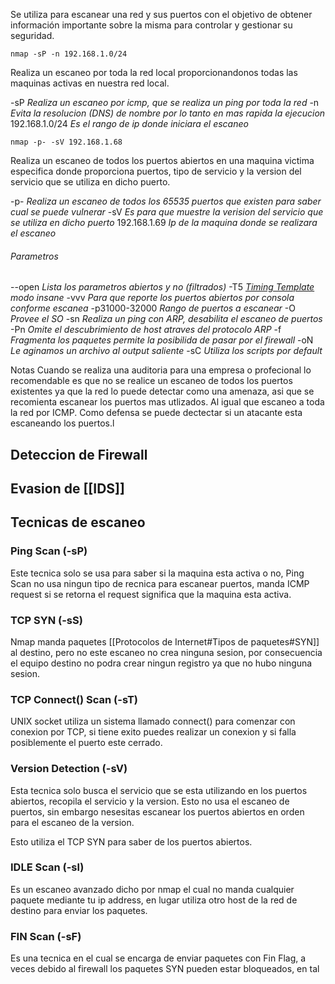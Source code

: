 Se utiliza para escanear una red y sus puertos con el objetivo de obtener información importante sobre la misma para controlar y gestionar su seguridad. 

	nmap -sP -n 192.168.1.0/24
Realiza un escaneo por toda la red local proporcionandonos todas las maquinas activas en nuestra red local.

-sP *Realiza un escaneo por icmp, que se realiza un ping por toda la red*
-n *Evita la resolucion (DNS) de nombre por lo tanto en mas rapida la ejecucion*	
 192.168.1.0/24 *Es el rango de ip donde iniciara el escaneo* 

	nmap -p- -sV 192.168.1.68
Realiza un escaneo de todos los puertos abiertos en una maquina victima especifica donde proporciona puertos, tipo de servicio y la version del servicio que se utiliza en dicho puerto.

-p- *Realiza un escaneo de todos los 65535 puertos que existen para saber cual se puede vulnerar*
-sV *Es para que muestre la verision del servicio que se utiliza en dicho puerto*
192.168.1.69 *Ip de la maquina donde se realizara el escaneo*

###### Parametros
--open *Lista los parametros abiertos y no (filtrados)* 
-T5 *[Timing Template](https://nmap.org/book/performance-timing-templates.html) modo insane*
-vvv *Para que reporte los puertos abiertos por consola conforme escanea*
-p31000-32000 *Rango de puertos a escanear*
-O *Provee el SO*
-sn *Realiza un ping con ARP, desabilita el escaneo de puertos*
-Pn *Omite el descubrimiento de host atraves del protocolo ARP*
-f *Fragmenta los paquetes permite la posibilida de pasar por el firewall*
-oN *Le aginamos un archivo al output saliente*
-sC *Utiliza los scripts por default*


Notas 
	Cuando se realiza una auditoria para una empresa o profecional lo
	recomendable es que no se realice un escaneo de todos los puertos 
	existentes ya que la red lo puede detectar como una amenaza, asi 
	que se recomienta escanear los puertos mas utlizados.
	Al igual que escaneo a toda la red por ICMP.
	Como defensa se puede dectectar si un atacante esta escaneando los puertos.l



## Deteccion de Firewall 



## Evasion de [[IDS]]


## Tecnicas de escaneo


### Ping Scan (-sP)
Este tecnica solo se usa para saber si la maquina esta activa o no, Ping Scan no usa ningun tipo de recnica para escanear puertos, manda ICMP request si se retorna el request significa que la maquina esta activa.

### TCP SYN (-sS)
Nmap manda paquetes [[Protocolos de Internet#Tipos de paquetes#SYN]] al destino, pero no este escaneo no crea ninguna sesion, por consecuencia el equipo destino no podra crear ningun registro ya que no hubo ninguna sesion.

### TCP Connect() Scan (-sT)
UNIX socket utiliza un sistema llamado connect()  para comenzar con conexion por TCP, si tiene exito puedes realizar un conexion y si falla posiblemente el puerto este cerrado.

### Version Detection (-sV)
Esta tecnica solo busca el servicio que se esta utilizando en los puertos abiertos, recopila el servicio y la version. Esto no usa el escaneo de puertos, sin embargo nesesitas escanear los puertos abiertos en orden para el escaneo de la version.

Esto utiliza el TCP SYN para saber de los puertos abiertos.

### IDLE Scan (-sl)
Es un escaneo avanzado dicho por nmap el cual no manda cualquier paquete mediante tu ip address, en lugar utiliza otro host de la red de destino para enviar los paquetes.

### FIN Scan (-sF)
Es una tecnica en el cual se encarga de enviar paquetes con Fin Flag, a veces debido al firewall los paquetes SYN pueden estar bloqueados, en tal









